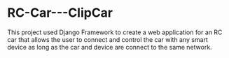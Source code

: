 # RC-Car---ClipCar
This project used Django Framework to create a web application for an RC car that allows the user to connect and control the car with any smart device as long as the car and device are connect to the same network.

